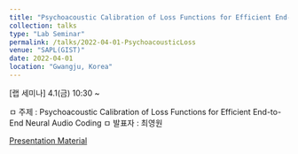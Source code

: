 ```yaml
---
title: "Psychoacoustic Calibration of Loss Functions for Efficient End-to-End Neural Audio Coding"
collection: talks
type: "Lab Seminar"
permalink: /talks/2022-04-01-PsychoacousticLoss
venue: "SAPL(GIST)"
date: 2022-04-01
location: "Gwangju, Korea"
---
```


[랩 세미나] 4.1(금) 10:30 ~

ㅁ 주제 : Psychoacoustic Calibration of Loss Functions for Efficient End-to-End Neural Audio Coding ㅁ 발표자 : 최영원

[Presentation Material](http://zeroone-universe.github.io/files/PsychoacousticLoss.pdf)